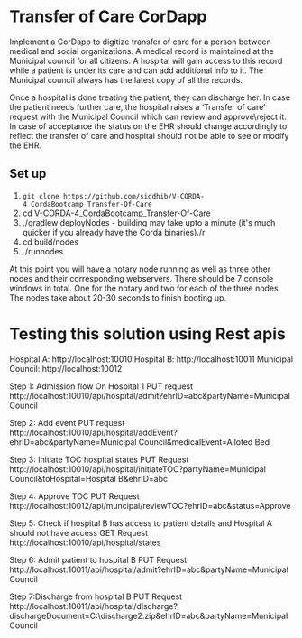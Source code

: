 # Transfer of Care CorDapp
Implement a CorDapp to digitize transfer of care for a person between medical and social organizations.
A medical record is maintained at the Municipal council for all citizens. A hospital will gain access to this record while a patient is under its care and can add additional info to it.
The Municipal council always has the latest copy of all the records.

Once a hospital is done treating the patient, they can discharge her.
In case the patient needs further care, the hospital raises a ‘Transfer of care’ request with the Municipal Council which can review and approve\reject it.
In case of acceptance the status on the EHR should change accordingly to reflect the transfer of care and hospital should not be able to see or modify the EHR.


## Set up

1. `git clone https://github.com/siddhib/V-CORDA-4_CordaBootcamp_Transfer-Of-Care`
2. cd V-CORDA-4_CordaBootcamp_Transfer-Of-Care
3. ./gradlew deployNodes - building may take upto a minute (it's much quicker if you already have the Corda binaries)./r
4. cd build/nodes
5. ./runnodes

At this point you will have a notary node running as well as three other nodes and their corresponding webservers. There should be 7 console windows in total. One for the notary and two for each of the three nodes. The nodes take about 20-30 seconds to finish booting up.

# Testing this solution using Rest apis

Hospital A: http://localhost:10010
Hospital B: http://localhost:10011
Municipal Council: http://localhost:10012

Step 1: Admission flow On Hospital 1
PUT request
http://localhost:10010/api/hospital/admit?ehrID=abc&partyName=Municipal Council

Step 2: Add event
PUT request
http://localhost:10010/api/hospital/addEvent?ehrID=abc&partyName=Municipal Council&medicalEvent=Alloted Bed

Step 3: Initiate TOC hospital states
PUT Request
http://localhost:10010/api/hospital/initiateTOC?partyName=Municipal Council&toHospital=Hospital B&ehrID=abc

Step 4: Approve TOC
PUT Request
http://localhost:10012/api/muncipal/reviewTOC?ehrID=abc&status=Approve

Step 5: Check if hospital B has access to patient details and Hospital A should not have access
GET Request
http://localhost:10010/api/hospital/states

Step 6: Admit patient to hospital B
PUT Request
http://localhost:10011/api/hospital/admit?ehrID=abc&partyName=Municipal Council

Step 7:Discharge from hospital B
PUT Request
http://localhost:10011/api/hospital/discharge?dischargeDocument=C:\discharge2.zip&ehrID=abc&partyName=Municipal Council

